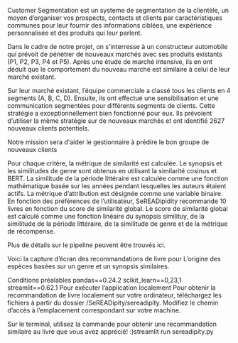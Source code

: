 Customer Segmentation est un systeme de segmentation de la clientèle, un moyen d’organiser vos prospects, contacts et clients par caractéristiques communes pour leur fournir des informations ciblées, une expérience personnalisée et des produits qui leur parlent.

Dans le cadre de notre projet, on s'interresse à un constructeur automobile qui prévoit de pénétrer de nouveaux marchés avec ses produits existants (P1, P2, P3, P4 et P5). Après une étude de marché intensive, ils en ont déduit que le comportement du nouveau marché est similaire à celui de leur marché existant.

Sur leur marché existant, l’équipe commerciale a classé tous les clients en 4 segments (A, B, C, D). Ensuite, ils ont effectué une sensibilisation et une communication segmentées pour différents segments de clients. Cette stratégie a exceptionnellement bien fonctionné pour eux. Ils prévoient d’utiliser la même stratégie sur de nouveaux marchés et ont identifié 2627 nouveaux clients potentiels.

Notre mission sera d'aider le gestionnaire à prédire le bon groupe de nouveaux clients






Pour chaque critère, la métrique de similarité est calculée. Le synopsis et les similitudes de genre sont obtenus en utilisant la similarité cosinus et BERT. La similitude de la période littéraire est calculée comme une fonction mathématique basée sur les années pendant lesquelles les auteurs étaient actifs. La métrique d’attribution est désignée comme une variable binaire. En fonction des préférences de l’utilisateur, SeREADipidity recommande 10 livres en fonction du score de similarité global. Le score de similarité global est calculé comme une fonction linéaire du synopsis similituy, de la similitude de la période littéraire, de la similitude de genre et de la métrique de récompense.

Plus de détails sur le pipeline peuvent être trouvés ici.

Voici la capture d’écran des recommandations de livre pour L’origine des espèces basées sur un genre et un synopsis similaires.


Conditions préalables
pandas==0.24.2
scikit_learn==0,23,1
streamlit==0.62.1
Pour exécuter l’application localement
Pour obtenir la recommandation de livre localement sur votre ordinateur, téléchargez les fichiers à partir du dossier /SeREADipity/sereadipity. Modifiez le chemin d’accès à l’emplacement correspondant sur votre machine.

Sur le terminal, utilisez la commande pour obtenir une recommandation similaire au livre que vous avez apprécié! :)streamlit run sereadipity.py
